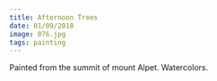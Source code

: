 ```yaml
---
title: Afternoon Trees
date: 01/09/2018
image: 076.jpg
tags: painting
---
```


Painted from the summit of mount Alpet.
Watercolors.
